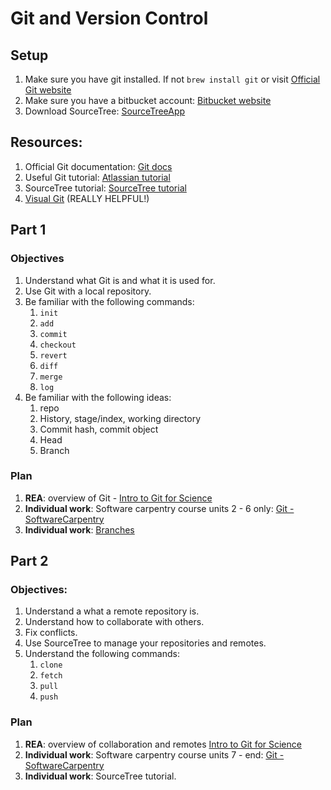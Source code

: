 # Git and Version Control

## Setup 
1. Make sure you have git installed.  If not `brew install git` or visit [Official Git website](https://git-scm.com/)
2. Make sure you have a bitbucket account: [Bitbucket website](https://bitbucket.org/)
3. Download SourceTree: [SourceTreeApp](https://www.sourcetreeapp.com/)

## Resources:
1. Official Git documentation: [Git docs](https://git-scm.com/doc)
2. Useful Git tutorial: [Atlassian tutorial](https://www.atlassian.com/git/tutorials/)
3. SourceTree tutorial: [SourceTree tutorial](https://confluence.atlassian.com/bitbucket/tutorial-learn-sourcetree-with-bitbucket-cloud-760120235.html)
4. [Visual Git](http://marklodato.github.io/visual-git-guide/index-en.html) (REALLY HELPFUL!) 

## Part 1
### Objectives
1. Understand what Git is and what it is used for. 
2. Use Git with a local repository. 
3. Be familiar with the following commands: 
    1. `init`
    2. `add`
    3. `commit`
    4. `checkout`
    5. `revert`
    6. `diff`
    7. `merge`
    8. `log`
7. Be familiar with the following ideas:
    1. repo
    2. History, stage/index, working directory
    3. Commit hash, commit object
    4. Head
    5. Branch

### Plan
1. **REA**: overview of Git - [Intro to Git for Science](http://karthik.github.io/git_intro/#/slide-title)
2. **Individual work**: Software carpentry course units 2 - 6 only: [Git - SoftwareCarpentry](http://swcarpentry.github.io/git-novice/)
3. **Individual work**: [Branches](https://github.com/davidglo/boot-camps/blob/2016-TMCS-software/version-control/ReadMeSession1.md#branches)

## Part 2
### Objectives:
1. Understand a what a remote repository is. 
2. Understand how to collaborate with others. 
3. Fix conflicts. 
2. Use SourceTree to manage your repositories and remotes. 
3. Understand the following commands: 
    1. `clone`
    2. `fetch`
    3. `pull`
    4. `push`
### Plan
1. **REA**: overview of collaboration and remotes [Intro to Git for Science](http://karthik.github.io/git_intro/#/slide-title)
2. **Individual work**: Software carpentry course units 7 - end: [Git - SoftwareCarpentry](http://swcarpentry.github.io/git-novice/)
3. **Individual work**: SourceTree tutorial. 



